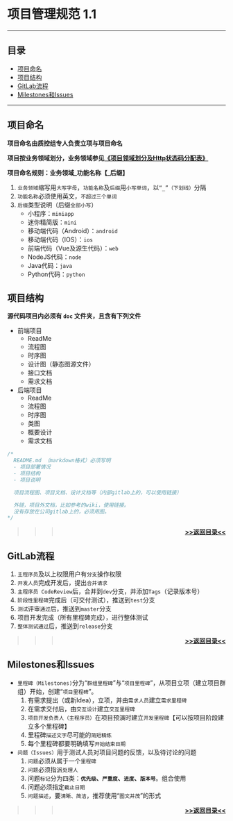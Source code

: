 # 项目管理规范 1.1

---

## 目录
- [项目命名](#项目命名)
- [项目结构](#项目结构)
- [GitLab流程](#GitLab流程)
- [Milestones和Issues](#Milestones和Issues)

---
## **项目命名**
**项目命名由质控组专人负责立项与项目命名**

**项目按业务领域划分，业务领域参见[《项目领域划分及Http状态码分配表》](http://git.allhome.com.cn/NetWorksDatas/Public/standard/blob/master/%E9%A1%B9%E7%9B%AE%E9%A2%86%E5%9F%9F%E5%88%92%E5%88%86%E5%8F%8AHttp%E7%8A%B6%E6%80%81%E7%A0%81%E5%88%86%E9%85%8D%E8%A1%A8%201.0.md)**

**项目命名规则：业务领域_功能名称【_后缀】**
1. `业务领域`缩写用`大写字母`，`功能名称`及`后缀`用`小写单词`，以`“_”（下划线）`分隔
2. `功能名称`必须使用英文，`不超过三个单词`
3. `后缀`类型说明（后缀`全部小写`）
    - 小程序：`miniapp`
    - 迷你精简版：`mini`
    - 移动端代码（Android）：`android`
    - 移动端代码（IOS）：`ios`
    - 前端代码（Vue及源生代码）：`web`
    - NodeJS代码：`node`
    - Java代码：`java`
    - Python代码：`python`

## **项目结构**
**源代码项目内必须有 `doc` 文件夹，且含有下列文件**
- 前端项目
  - ReadMe 
  - 流程图
  - 时序图
  - 设计图（静态图源文件）
  - 接口文档 
  - 需求文档
- 后端项目
  - ReadMe
  - 流程图
  - 时序图
  - 类图
  - 概要设计
  - 需求文档

```java
/*
  README.md （markdown格式）必须写明
  - 项目部署情况
  - 项目结构
  - 项目说明

  项目流程图、项目文档、设计文档等（内部gitlab上的，可以使用链接）

  外链，项目外文档，比如参考的wiki，使用链接。
  没有存放在公司gitlab上的，必须用图。
*/
```
    
>>>[**<p align="right">>>返回目录<<</p>**](#目录)

## GitLab流程
1. `主程序员`及以上权限用户有`分支`操作权限
2. `开发人员`完成开发后，提出`合并请求`
3. `主程序员 CodeReview`后，合并到`dev`分支，并添加`Tags`（记录版本号）
4. `阶段性里程碑`完成后（可交付测试），推送到`test`分支
5. `测试`评审`通过`后，推送到`master`分支
6. 项目开发完成（所有里程碑完成），进行整体测试
7. `整体测试通过`后，推送到`release`分支

>>>[**<p align="right">>>返回目录<<</p>**](#目录)

## Milestones和Issues
- `里程碑（Milestones)`分为“`群组里程碑`”与“`项目里程碑`”，从项目立项（建立项目群组）开始，创建“`项目里程碑`”。
  1. 有需求提出（或新Idea），立项，并由`需求人员`建立`需求里程碑`
  2. 在需求交付后，由`交互设计`建立`交互里程碑`
  3. `项目开发负责人（主程序员）`在项目预演时建立`开发里程碑`【可以按项目阶段建立多个里程碑】
  4. 里程碑`描述文字`尽可能的`简短精练`
  5. 每个里程碑都要明确填写`开始结束日期`
- `问题（Issues）`用于测试人员对项目问题的反馈，以及待讨论的问题
  1. `问题`必须从属于一个`里程碑`
  2. `问题`必须指派`处理人`
  3. 问题`标记`分为四类：**`优先级`、`严重度`、`进度`、`版本号`**。组合使用
  4. 问题必须指定`截止日期`
  5. `问题描述`，要`清晰、简洁`，推荐使用“`图文并茂`”的形式

>>>[**<p align="right">>>返回目录<<</p>**](#目录)
